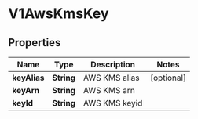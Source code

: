 # V1AwsKmsKey

## Properties
Name | Type | Description | Notes
------------ | ------------- | ------------- | -------------
**keyAlias** | **String** | AWS KMS alias |  [optional]
**keyArn** | **String** | AWS KMS arn | 
**keyId** | **String** | AWS KMS keyid | 
